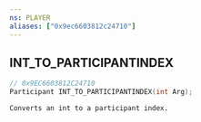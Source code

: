```yaml
---
ns: PLAYER
aliases: ["0x9ec6603812c24710"]
---
```

## INT_TO_PARTICIPANTINDEX

```c
// 0x9EC6603812C24710
Participant INT_TO_PARTICIPANTINDEX(int Arg);
```

```
Converts an int to a participant index.
```

